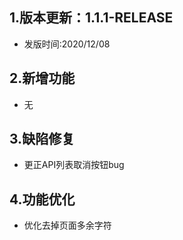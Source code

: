 ## 1.版本更新：1.1.1-RELEASE
- 发版时间:2020/12/08

## 2.新增功能
- 无

## 3.缺陷修复
- 更正API列表取消按钮bug

## 4.功能优化
- 优化去掉页面多余字符
